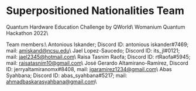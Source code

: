 # Superpositioned Nationalities Team
Quantum Hardware Education Challenge by QWorld\\
Womanium Quantum Hackathon 2022\\

Team members:\\
Antonious Iskander; Discord ID: antonious iskander#7469; mail: amiskand@ncsu.edu\\
Jael Lopez-Saucedo; Discord ID: its_jl#0121; mail: jael2345@hotmail.com\\
Raisa Tasnim Raofa; Discord ID: rtRaofa#5945; mail: raisatasnim10@gmail.com\\
José Gerardo Altamirano-Ramírez, Discord ID: jerryaltamiranomx#8408, mail: jgaramirez1234@gmail.com\\
Abas Syahbana; Discord ID: abas_syahbana#5217; mail: ahmadbaskarasyahbana@gmail.com\\
